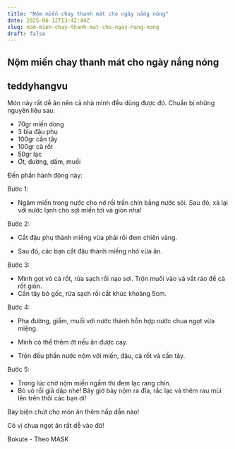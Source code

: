 ```yaml
---
title: "Nộm miến chay thanh mát cho ngày nắng nóng"
date: 2025-06-12T13:42:44Z
slug: nom-mien-chay-thanh-mat-cho-ngay-nang-nong
draft: false
---
```


## Nộm miến chay thanh mát cho ngày nắng nóng

## teddyhangvu

Món này rất dễ ăn nên cả nhà mình đều dùng được đó.
Chuẩn bị những nguyên liệu sau:


  

- 70gr miến dong
- 3 bìa đậu phụ
- 100gr cần tây
- 100gr cà rốt
- 50gr lạc
- Ớt, đường, dấm, muối
 
 

Đến phần hành động này: 





Bước 1:
- Ngâm miến trong nước cho nở rồi trần chín bằng nước sôi. Sau đó, xả lại với nước lạnh cho sợi miến tơi và giòn nha!



Bước 2:
- Cắt đậu phụ thành miếng vừa phải rồi đem chiên vàng.




- Sau đó, các bạn cắt đậu thành miếng nhỏ vừa ăn.




Bước 3:
- Mình gọt vỏ cà rốt, rửa sạch rồi nạo sợi. Trộn muối vào và vắt ráo để cà rốt giòn.
- Cần tây bỏ gốc, rửa sạch rồi cắt khúc khoảng 5cm.



Bước 4:
- Pha đường, giấm, muối với nước thành hỗn hợp nước chua ngọt vừa miệng.
- Mình có thể thêm ớt nếu ăn được cay.




- Trộn đều phần nước nộm với miến, đậu, cà rốt và cần tây.



Bước 5:
- Trong lúc chờ nộm miến ngấm thì đem lạc rang chín.
- Bỏ vỏ rồi giã dập nhé!
Bây giờ bày nộm ra đĩa, rắc lạc và thêm rau mùi lên trên thôi các bạn ơi!


Bày biện chút cho món ăn thêm hấp dẫn nào!



Có vị chua ngọt ăn rất dễ vào đó!
 
Bokute - Theo MASK